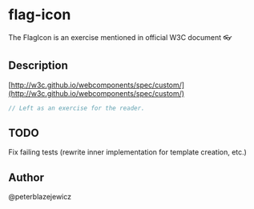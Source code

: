 # flag-icon
The FlagIcon is an exercise mentioned in official W3C document :eyeglasses:

## Description

[http://w3c.github.io/webcomponents/spec/custom/](http://w3c.github.io/webcomponents/spec/custom/)
```js
// Left as an exercise for the reader.
```
## TODO

Fix failing tests (rewrite inner implementation for template creation, etc.)

## Author

@peterblazejewicz
